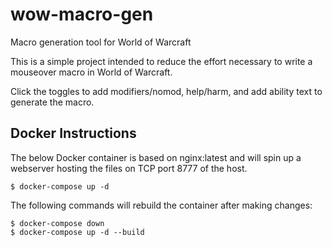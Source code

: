 # wow-macro-gen
Macro generation tool for World of Warcraft

This is a simple project intended to reduce the effort necessary to write a mouseover macro in World of Warcraft.

Click the toggles to add modifiers/nomod, help/harm, and add ability text to generate the macro.


## Docker Instructions

The below Docker container is based on nginx:latest and will spin up a webserver hosting the files on TCP port 8777 of the host.

```
$ docker-compose up -d
```

The following commands will rebuild the container after making changes:

```
$ docker-compose down
$ docker-compose up -d --build
```


